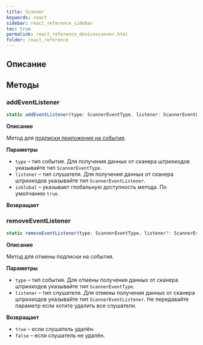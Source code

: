 ```yaml
---
title: Scanner
keywords: react
sidebar: react_reference_sidebar
toc: true
permalink: react_reference_devicescanner.html
folder: react_reference
---
```


## Описание

## Методы

### addEventListener

```js
static addEventListener(type: ScannerEventType, listener: ScannerEventListener, isGlobal: boolean = true): void
```

**Описание**

Метод для [подписки приложения на события](./react_reference_introduction.html#eventslistening).

**Параметры**

* `type` – тип события. Для получения данных от сканера штрихкодов указывайте тип `ScannerEventType`.
* `listener` – тип слушателя. Для получения данных от сканера штрихкодов указывайте тип `ScannerEventListener`.
* `isGlobal` – указывает глобальную доступность метода. По умолчанию `true`.

**Возвращает**

### removeEventListener

```js
static removeEventListener(type: ScannerEventType, listener?: ScannerEventListener): boolean
```

**Описание**

Метод для отмены подписки на события.

**Параметры**

* `type` – тип события. Для отмены получения данных от сканера штрихкодов указывайте тип `ScannerEventType`.
* `listener` – тип слушателя. Для отмены получения данных от сканера штрихкодов указывайте тип `ScannerEventListener`. Не передавайте параметр если хотите удалить все слушатели.

**Возвращает**

* `true` – если слушатель удалён.
* `false` – если слушатель не удалён.
